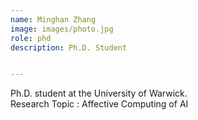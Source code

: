 ```yaml
---
name: Minghan Zhang
image: images/photo.jpg
role: phd
description: Ph.D. Student


---
```


Ph.D. student at the University of Warwick.  
Research Topic : Affective Computing of AI
